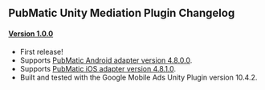 ## PubMatic Unity Mediation Plugin Changelog

#### [Version 1.0.0](https://dl.google.com/googleadmobadssdk/mediation/unity/pubmatic/PubMaticUnityAdapter-1.0.0.zip)
- First release!
- Supports [PubMatic Android adapter version 4.8.0.0](https://github.com/googleads/googleads-mobile-android-mediation/blob/main/ThirdPartyAdapters/pubmatic/CHANGELOG.md#version-4800).
- Supports [PubMatic iOS adapter version 4.8.1.0](https://github.com/googleads/googleads-mobile-ios-mediation/blob/main/adapters/PubMatic/CHANGELOG.md#version-4810).
- Built and tested with the Google Mobile Ads Unity Plugin version 10.4.2.
